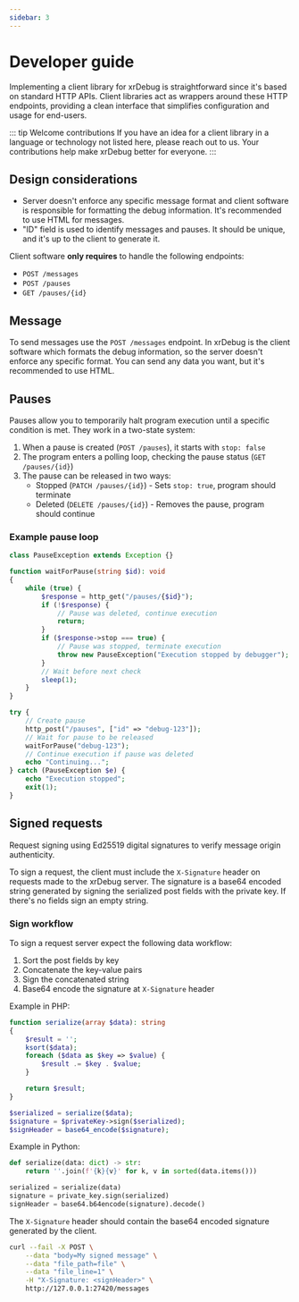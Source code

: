 ```yaml
---
sidebar: 3
---
```


# Developer guide

Implementing a client library for xrDebug is straightforward since it's based on standard HTTP APIs. Client libraries act as wrappers around these HTTP endpoints, providing a clean interface that simplifies configuration and usage for end-users.

::: tip Welcome contributions
If you have an idea for a client library in a language or technology not listed here, please reach out to us. Your contributions help make xrDebug better for everyone.
:::

## Design considerations

- Server doesn't enforce any specific message format and client software is responsible for formatting the debug information. It's recommended to use HTML for messages.
- "ID" field is used to identify messages and pauses. It should be unique, and it's up to the client to generate it.

Client software **only requires** to handle the following endpoints:

- `POST /messages`
- `POST /pauses`
- `GET /pauses/{id}`

## Message

To send messages use the `POST /messages` endpoint. In xrDebug is the client software which formats the debug information, so the server doesn't enforce any specific format. You can send any data you want, but it's recommended to use HTML.

## Pauses

Pauses allow you to temporarily halt program execution until a specific condition is met. They work in a two-state system:

1. When a pause is created (`POST /pauses`), it starts with `stop: false`
2. The program enters a polling loop, checking the pause status (`GET /pauses/{id}`)
3. The pause can be released in two ways:
   - Stopped (`PATCH /pauses/{id}`) - Sets `stop: true`, program should terminate
   - Deleted (`DELETE /pauses/{id}`) - Removes the pause, program should continue

### Example pause loop

```php
class PauseException extends Exception {}

function waitForPause(string $id): void
{
    while (true) {
        $response = http_get("/pauses/{$id}");
        if (!$response) {
            // Pause was deleted, continue execution
            return;
        }
        if ($response->stop === true) {
            // Pause was stopped, terminate execution
            throw new PauseException("Execution stopped by debugger");
        }
        // Wait before next check
        sleep(1);
    }
}

try {
    // Create pause
    http_post("/pauses", ["id" => "debug-123"]);
    // Wait for pause to be released
    waitForPause("debug-123");
    // Continue execution if pause was deleted
    echo "Continuing...";
} catch (PauseException $e) {
    echo "Execution stopped";
    exit(1);
}
```

## Signed requests

Request signing using Ed25519 digital signatures to verify message origin authenticity.

To sign a request, the client must include the `X-Signature` header on requests made to the xrDebug server. The signature is a base64 encoded string generated by signing the serialized post fields with the private key. If there's no fields sign an empty string.

### Sign workflow

To sign a request server expect the following data workflow:

1. Sort the post fields by key
2. Concatenate the key-value pairs
3. Sign the concatenated string
4. Base64 encode the signature at `X-Signature` header

Example in PHP:

```php
function serialize(array $data): string
{
    $result = '';
    ksort($data);
    foreach ($data as $key => $value) {
        $result .= $key . $value;
    }

    return $result;
}

$serialized = serialize($data);
$signature = $privateKey->sign($serialized);
$signHeader = base64_encode($signature);
```

Example in Python:

```python
def serialize(data: dict) -> str:
    return ''.join(f'{k}{v}' for k, v in sorted(data.items()))

serialized = serialize(data)
signature = private_key.sign(serialized)
signHeader = base64.b64encode(signature).decode()
```

The `X-Signature` header should contain the base64 encoded signature generated by the client.

```sh
curl --fail -X POST \
    --data "body=My signed message" \
    --data "file_path=file" \
    --data "file_line=1" \
    -H "X-Signature: <signHeader>" \
    http://127.0.0.1:27420/messages
```
